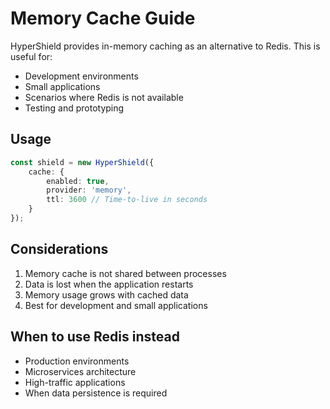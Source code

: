 # Memory Cache Guide

HyperShield provides in-memory caching as an alternative to Redis. This is useful for:
- Development environments
- Small applications
- Scenarios where Redis is not available
- Testing and prototyping

## Usage

```typescript
const shield = new HyperShield({
    cache: {
        enabled: true,
        provider: 'memory',
        ttl: 3600 // Time-to-live in seconds
    }
});
```

## Considerations

1. Memory cache is not shared between processes
2. Data is lost when the application restarts
3. Memory usage grows with cached data
4. Best for development and small applications

## When to use Redis instead

- Production environments
- Microservices architecture
- High-traffic applications
- When data persistence is required
